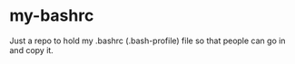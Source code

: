 # my-bashrc
Just a repo to hold my .bashrc (.bash-profile) file so that people can go in and copy it.
